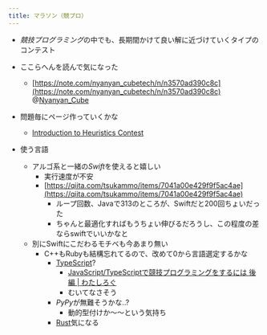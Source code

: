 ```yaml
---
title: マラソン（競プロ）
---
```


* *競技プログラミング*の中でも、長期間かけて良い解に近づけていくタイプのコンテスト

* ここらへんを読んで気になった
  
  * [https://note.com/nyanyan_cubetech/n/n3570ad390c8c](https://note.com/nyanyan_cubetech/n/n3570ad390c8c) @[Nyanyan_Cube](Nyanyan_Cube.md)
* 問題毎にページ作っていくかな
  
  * [Introduction to Heuristics Contest](Introduction%20to%20Heuristics%20Contest.md)
* 使う言語
  
  * アルゴ系と一緒の*Swift*を使えると嬉しい
    * 実行速度が不安
    * [https://qiita.com/tsukammo/items/7041a00e429f9f5ac4ae](https://qiita.com/tsukammo/items/7041a00e429f9f5ac4ae)
      * ループ回数、Javaで313のところが、Swiftだと200回ちょいだった
      * ちゃんと最適化すればもうちょい伸びるだろうし、この程度の差ならswiftでいいかなと
  * 別にSwiftにこだわるモチベも今あまり無い
    * C++もRubyも結構忘れてるので、改めて0から言語選定するかな
      * [TypeScript](TypeScript.md)?
        * [JavaScript/TypeScriptで競技プログラミングをするには 後編 | わたしろぐ](http://tatamo.81.la/blog/2018/02/09/competitive-programming-using-js-and-ts-02/)
        * むいてなさそう
      * *PyPy*が無難そうかな..?
        * 動的型付けか〜〜という気持ち
      * [Rust](Rust.md)気になる
